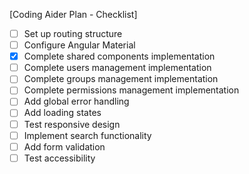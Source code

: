 [Coding Aider Plan - Checklist]

- [ ] Set up routing structure
- [ ] Configure Angular Material
- [x] Complete shared components implementation
- [ ] Complete users management implementation
- [ ] Complete groups management implementation
- [ ] Complete permissions management implementation
- [ ] Add global error handling
- [ ] Add loading states
- [ ] Test responsive design
- [ ] Implement search functionality
- [ ] Add form validation
- [ ] Test accessibility
